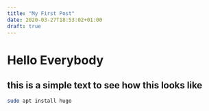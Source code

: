 ```yaml
---
title: "My First Post"
date: 2020-03-27T18:53:02+01:00
draft: true
---
```


# Hello Everybody

## this is a simple text to see how this looks like 

``` bash
sudo apt install hugo
```
